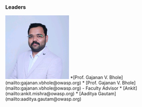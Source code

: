 ### Leaders
<img width = "200" height = "200" src="assets/sir-new.jpeg"/>
*[Prof. Gajanan V. Bhole](mailto:gajanan.vbhole@owasp.org)
* [Prof. Gajanan V. Bhole](mailto:gajanan.vbhole@owasp.org) -  Faculty Advisor                
 * [Ankit](mailto:ankit.mishra@owasp.org)   
 * [Aaditya Gautam](mailto:aaditya.gautam@owasp.org) 
         

